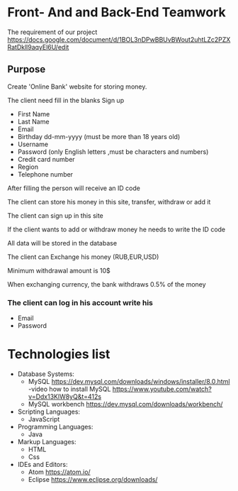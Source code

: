   # Front- And and Back-End Teamwork
 
 The requirement of our project  https://docs.google.com/document/d/1BOL3nDPwBBUvBWout2uhtLZc2PZXRatDkll9aqyEl6U/edit

## Purpose 
  Create 'Online Bank' website for storing money.

 The client need fill in the blanks 
    Sign up
   - First Name
   - Last Name 
   - Email
   - Birthday  dd-mm-yyyy (must be more than 18 years old)
   - Username 
   - Password (only English letters ,must be characters and numbers)
   - Credit card number
   - Region 
   - Telephone number


 Аfter filling the person will receive an ID code

 The client can store his money in this site, transfer, withdraw or add it

 The client can sign up in this site 

 If the client wants to add  or withdraw  money he needs to write the ID code

 Аll data will be stored in the database
 
 The client can Exchange his money (RUB,EUR,USD)

 Minimum withdrawal amount is 10$

 When exchanging currency, the bank withdraws 0.5% of the money

### The client can log in his account write his
   - Email
   - Password 
   
# Technologies list
  - Database Systems:
     - MySQL  https://dev.mysql.com/downloads/windows/installer/8.0.html
     -video how to install MySQL https://www.youtube.com/watch?v=Ddx13KlW8yQ&t=412s
     - MySQL workbench  https://dev.mysql.com/downloads/workbench/
  - Scripting Languages:
     - JavaScript 
  - Programming Languages:
     - Java
  - Markup Languages:
     - HTML
     - Css
  - IDEs and Editors:
       - Atom   https://atom.io/
     - Eclipse  https://www.eclipse.org/downloads/
